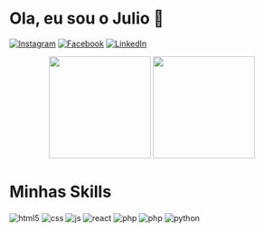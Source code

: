 # Ola, eu sou o Julio 🤙

[![Instagram](https://img.shields.io/badge/Instagram-E4405F?style=for-the-badge&logo=instagram&logoColor=white)](https://www.instagram.com/juliomarquesjr/)
[![Facebook](https://img.shields.io/badge/Facebook-1877F2?style=for-the-badge&logo=facebook&logoColor=white)](https://www.facebook.com/julio.marques.1217)
[![LinkedIn](https://img.shields.io/badge/LinkedIn-0077B5?style=for-the-badge&logo=linkedin&logoColor=white)](https://www.linkedin.com/in/julio-cesar-marques-84a5b811b/)

<div align="center">
<img height="180em" src="https://github-readme-stats.vercel.app/api?username=juliomarquesjr&show_icons=true&theme=dark"/>
<img height="180em" src="https://github-readme-stats.vercel.app/api/top-langs/?username=juliomarquesjr&layout=compact&langs_count=7&theme=dark"/>
</div>

 # Minhas Skills
<div style="display: inline_block">
  <img align="center" alt="html5" src="https://img.shields.io/badge/HTML5-E34F26?style=for-the-badge&logo=html5&logoColor=white" />
  <img align="center" alt="css" src="https://img.shields.io/badge/CSS3-1572B6?style=for-the-badge&logo=css3&logoColor=white" />
  <img align="center" alt="js" src="https://img.shields.io/badge/JavaScript-F7DF1E?style=for-the-badge&logo=javascript&logoColor=black" />
  <img align="center" alt="react" src="https://img.shields.io/badge/React-20232A?style=for-the-badge&logo=react&logoColor=61DAFB" />
  <img align="center" alt="php" src="https://img.shields.io/badge/PHP-777BB4?style=for-the-badge&logo=php&logoColor=white" />
  <img align="center" alt="php" src="https://img.shields.io/badge/Docker-2CA5E0?style=for-the-badge&logo=docker&logoColor=white" />
  <img align="center" alt="python" src="https://img.shields.io/badge/Docker-2CA5E0?style=for-the-badge&logo=python&logoColor=white" />
</div>
